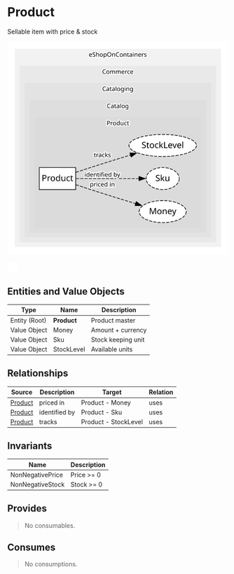 

# Product
Sellable item with price & stock

![contextmap](./relationmap.svg)

![consumablemap](./consumablemap.svg)

## Entities and Value Objects
| Type | Name | Description |
| --- | --- | --- |
| Entity (Root) | **Product** | Product master |
| Value Object | Money | Amount + currency |
| Value Object | Sku | Stock keeping unit |
| Value Object | StockLevel | Available units |


## Relationships
| Source | Description | Target | Relation |
| --- | --- | --- | --- |
| [Product](entities/product/index.md) | priced in | Product - Money | uses |
| [Product](entities/product/index.md) | identified by | Product - Sku | uses |
| [Product](entities/product/index.md) | tracks | Product - StockLevel | uses |


## Invariants
| Name | Description |
| --- | --- |
| NonNegativePrice | Price >= 0 |
| NonNegativeStock | Stock >= 0 |


## Provides
> No consumables.

## Consumes
> No consumptions.
	
